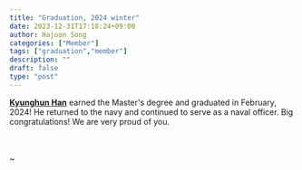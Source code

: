 ```yaml
---
title: "Graduation, 2024 winter"
date: 2023-12-31T17:18:24+09:00
author: Hajoon Song
categories: ["Member"]
tags: ["graduation","member"]
description: ""
draft: false
type: "post"
---
```


**[Kyunghun Han](/group/alumni/#anchor)** earned the Master's degree and graduated in February, 2024! 
He returned to the navy and continued to serve as a naval officer.
Big congratulations! We are very proud of you.

<div class='image'>
<img src="/images/news/khhan_grad_1.jpeg" class="img-responsive; width:20%;" alt="">
<br>
<br>
<img src="/images/news/khhan_grad_2.jpeg" class="img-responsive; width:20%;" alt="">
</div>
<br>
~
